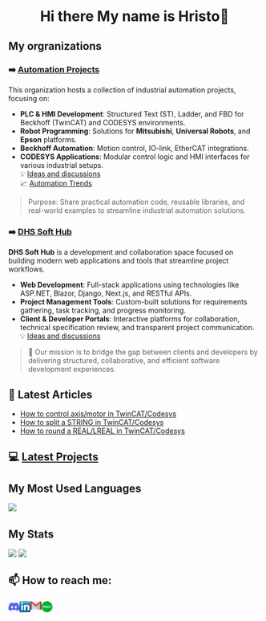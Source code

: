 # <p align="center"> Hi there My name is Hristo👋</p>

<!--
**hganchev/hganchev** is a ✨ _special_ ✨ repository because its `README.md` (this file) appears on your GitHub profile.

Here are some ideas to get you started:

- 🔭 I’m currently working on ...
- 🌱 I’m currently learning ...
- 👯 I’m looking to collaborate on ...
- 🤔 I’m looking for help with ...
- 💬 Ask me about ...
- 📫 How to reach me: ...
- 😄 Pronouns: ...
- ⚡ Fun fact: ...
-->
## My orgranizations
### ➡️ [Automation Projects](https://github.com/Technical-Software-Solutions)
This organization hosts a collection of industrial automation projects, focusing on:

- **PLC & HMI Development**: Structured Text (ST), Ladder, and FBD for Beckhoff (TwinCAT) and CODESYS environments.
- **Robot Programming**: Solutions for **Mitsubishi**, **Universal Robots**, and **Epson** platforms.
- **Beckhoff Automation**: Motion control, IO-link, EtherCAT integrations.
- **CODESYS Applications**: Modular control logic and HMI interfaces for various industrial setups.<br>
💡 [Ideas and discussions](https://github.com/orgs/Technical-Software-Solutions/discussions)<br>
📈 [Automation Trends](https://github.com/Technical-Software-Solutions/industry-automation-trends)<br>
> Purpose: Share practical automation code, reusable libraries, and real-world examples to streamline industrial automation solutions.

### ➡️ [DHS Soft Hub](https://github.com/DHS-Soft-Hub)
**DHS Soft Hub** is a development and collaboration space focused on building modern web applications and tools that streamline project workflows.

- **Web Development**: Full-stack applications using technologies like ASP.NET, Blazor, Django, Next.js, and RESTful APIs.
- **Project Management Tools**: Custom-built solutions for requirements gathering, task tracking, and progress monitoring.
- **Client & Developer Portals**: Interactive platforms for collaboration, technical specification review, and transparent project communication.<br>
💡 [Ideas and discussions](https://github.com/orgs/DHS-Soft-Hub/discussions)

> 🤝 Our mission is to bridge the gap between clients and developers by delivering structured, collaborative, and efficient software development experiences.

## :newspaper: Latest Articles
- [How to control axis/motor in TwinCAT/Codesys](https://medium.com/@hristo.iliev.ganchev/how-to-control-axis-motor-in-twincat-codesys-d89972621025)
- [How to split a STRING in TwinCAT/Codesys](https://medium.com/@hristo.iliev.ganchev/how-to-split-a-string-in-twincat-77e4b2985dee)
- [How to round a REAL/LREAL in TwinCAT/Codesys](https://medium.com/@hristo.iliev.ganchev/how-to-round-a-real-lreal-in-twincat-d551172555f3)

## :computer: [Latest Projects](https://github.com/hganchev/hganchev-portfolio/tree/main/Projects)

## My Most Used Languages
![](https://github-readme-stats.vercel.app/api/top-langs/?username=hganchev&layout=compact&theme=vue&hide=jupyter%20notebook)
<br/>

## My Stats
![](https://github-readme-stats.vercel.app/api?username=hganchev&show_icons=true&hide_title=true&count_private=true&theme=vue)
![](https://github-readme-streak-stats.herokuapp.com/?user=hganchev&theme=vue&hide_border=false)

## <p>📫 How to reach me: </p>
<a href="https://discordapp.com/users/hganchev#7123">
  <img align="left" alt="Discord" width="22px" src="https://github.com/hganchev/hganchev/blob/main/Socials/discord.svg" />
</a>
<a href="https://www.linkedin.com/in/hristo-ganchev-5407806a/">
  <img align="left" alt="LinkedIN" width="22px" src="https://github.com/hganchev/hganchev/blob/main/Socials/Linkedin.png" />
</a>
<a href="mailto:hristo.iliev.ganchev@gmail.com">
  <img align="left" alt="gmail" width="22px" src="https://github.com/hganchev/hganchev/blob/main/Socials/gmail.png" />
</a>
<a href="https://www.fiverr.com/users/hganchev">
  <img align="left" alt="Fiverr" width="22px" src="https://github.com/hganchev/hganchev/blob/main/Socials/fiverr.svg" />
</a>
<br>

